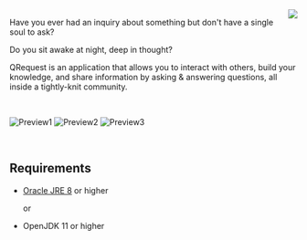 <img align="right" src="https://i.imgur.com/NJ5J5qM.png">

Have you ever had an inquiry about something but don't have a single soul to ask? 

Do you sit awake at night, deep in thought? 

QRequest is an application that allows you to interact with others, build your knowledge, and share information by asking & answering questions, all inside a tightly-knit community.

<br/>

![Preview1](https://i.imgur.com/zDIvWxI.png) 
![Preview2](https://i.imgur.com/rjVlEIW.png) 
![Preview3](https://i.imgur.com/SXEfaBx.png) 

<br/>  

## Requirements
* [Oracle JRE 8](https://java.com/download/) or higher

	or

* OpenJDK 11 or higher
